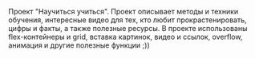 Проект "Научиться учиться".
Проект описывает методы и техники обучения, интересные видео для тех, кто любит прокрастенировать,
цифры и факты, а также полезные ресурсы.
В проекте использованы flex-контейнеры и grid, 
вставка картинок, видео и ссылок, overflow, анимация 
и другие полезные функции ;))

